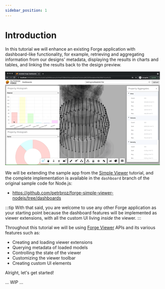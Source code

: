 ```yaml
---
sidebar_position: 1
---
```


# Introduction

In this tutorial we will enhance an existing Forge application with dashboard-like
functionality, for example, retrieving and aggregating information from our designs'
metadata, displaying the results in charts and tables, and linking the results back
to the design preview.

![Preview](./preview.gif)

We will be extending the sample app from the [Simple Viewer](../simple-viewer/index)
tutorial, and the complete implementation is available in the `dashboard` branch
of the original sample code for Node.js:

- https://github.com/petrbroz/forge-simple-viewer-nodejs/tree/dashboards

:::tip
With that said, you are welcome to use any other Forge application as your starting point
because the dashboard features will be implemented as viewer extensions, with all the custom
UI living _inside_ the viewer.
:::

Throughout this tutorial we will be using [Forge Viewer](https://forge.autodesk.com/en/docs/viewer/v7/developers_guide/overview)
APIs and its various features such as:

- Creating and loading viewer extensions
- Querying metadata of loaded models
- Controlling the state of the viewer
- Customizing the viewer toolbar
- Creating custom UI elements

Alright, let's get started!

... WIP ...
